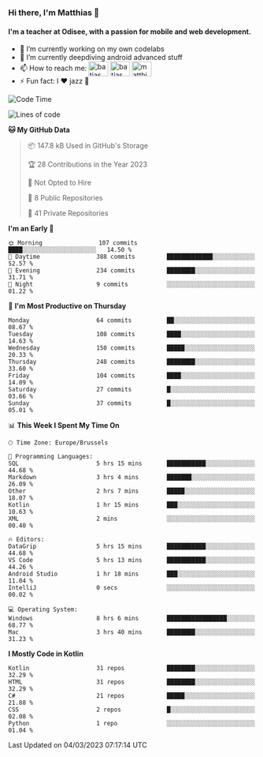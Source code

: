 ### Hi there, I'm Matthias 👋

#### I'm a teacher at Odisee, with a passion for mobile and web development.

- 🔭 I’m currently working on my own codelabs
- 🌱 I’m currently deepdiving android advanced stuff
- 📫 How to reach me: <a href="https://dev.to/batjas" target="_blank"><img align="center" src="https://raw.githubusercontent.com/rahuldkjain/github-profile-readme-generator/master/src/images/icons/Social/devto.svg" alt="batjas" height="30" width="40" /></a>
<a href="https://twitter.com/batjas" target="_blank"><img align="center" src="https://raw.githubusercontent.com/rahuldkjain/github-profile-readme-generator/master/src/images/icons/Social/twitter.svg" alt="batjas" height="30" width="40" /></a>
<a href="https://linkedin.com/in/matthiasdruwé" target="_blank"><img align="center" src="https://raw.githubusercontent.com/rahuldkjain/github-profile-readme-generator/master/src/images/icons/Social/linked-in-alt.svg" alt="matthiasdruwé" height="30" width="40" /></a>
- ⚡ Fun fact: I ❤ jazz 🎷


<!--START_SECTION:waka-->
![Code Time](http://img.shields.io/badge/Code%20Time-666%20hrs%2039%20mins-blue)

![Lines of code](https://img.shields.io/badge/From%20Hello%20World%20I%27ve%20Written-622.7%20thousand%20lines%20of%20code-blue)

**🐱 My GitHub Data** 

> 📦 147.8 kB Used in GitHub's Storage 
 > 
> 🏆 28 Contributions in the Year 2023
 > 
> 🚫 Not Opted to Hire
 > 
> 📜 8 Public Repositories 
 > 
> 🔑 41 Private Repositories 
 > 
**I'm an Early 🐤** 

```text
🌞 Morning                107 commits         ████░░░░░░░░░░░░░░░░░░░░░   14.50 % 
🌆 Daytime                388 commits         █████████████░░░░░░░░░░░░   52.57 % 
🌃 Evening                234 commits         ████████░░░░░░░░░░░░░░░░░   31.71 % 
🌙 Night                  9 commits           ░░░░░░░░░░░░░░░░░░░░░░░░░   01.22 % 
```
📅 **I'm Most Productive on Thursday** 

```text
Monday                   64 commits          ██░░░░░░░░░░░░░░░░░░░░░░░   08.67 % 
Tuesday                  108 commits         ████░░░░░░░░░░░░░░░░░░░░░   14.63 % 
Wednesday                150 commits         █████░░░░░░░░░░░░░░░░░░░░   20.33 % 
Thursday                 248 commits         ████████░░░░░░░░░░░░░░░░░   33.60 % 
Friday                   104 commits         ████░░░░░░░░░░░░░░░░░░░░░   14.09 % 
Saturday                 27 commits          █░░░░░░░░░░░░░░░░░░░░░░░░   03.66 % 
Sunday                   37 commits          █░░░░░░░░░░░░░░░░░░░░░░░░   05.01 % 
```


📊 **This Week I Spent My Time On** 

```text
🕑︎ Time Zone: Europe/Brussels

💬 Programming Languages: 
SQL                      5 hrs 15 mins       ███████████░░░░░░░░░░░░░░   44.68 % 
Markdown                 3 hrs 4 mins        ███████░░░░░░░░░░░░░░░░░░   26.09 % 
Other                    2 hrs 7 mins        █████░░░░░░░░░░░░░░░░░░░░   18.07 % 
Kotlin                   1 hr 15 mins        ███░░░░░░░░░░░░░░░░░░░░░░   10.63 % 
XML                      2 mins              ░░░░░░░░░░░░░░░░░░░░░░░░░   00.40 % 

🔥 Editors: 
DataGrip                 5 hrs 15 mins       ███████████░░░░░░░░░░░░░░   44.68 % 
VS Code                  5 hrs 13 mins       ███████████░░░░░░░░░░░░░░   44.26 % 
Android Studio           1 hr 18 mins        ███░░░░░░░░░░░░░░░░░░░░░░   11.04 % 
IntelliJ                 0 secs              ░░░░░░░░░░░░░░░░░░░░░░░░░   00.02 % 

💻 Operating System: 
Windows                  8 hrs 6 mins        █████████████████░░░░░░░░   68.77 % 
Mac                      3 hrs 40 mins       ████████░░░░░░░░░░░░░░░░░   31.23 % 
```

**I Mostly Code in Kotlin** 

```text
Kotlin                   31 repos            ████████░░░░░░░░░░░░░░░░░   32.29 % 
HTML                     31 repos            ████████░░░░░░░░░░░░░░░░░   32.29 % 
C#                       21 repos            █████░░░░░░░░░░░░░░░░░░░░   21.88 % 
CSS                      2 repos             █░░░░░░░░░░░░░░░░░░░░░░░░   02.08 % 
Python                   1 repo              ░░░░░░░░░░░░░░░░░░░░░░░░░   01.04 % 
```




 Last Updated on 04/03/2023 07:17:14 UTC
<!--END_SECTION:waka-->
